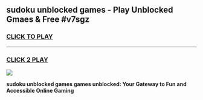 
## sudoku unblocked games - Play Unblocked Gmaes & Free #v7sgz
<h3>
<a href="https://news.freeplayer.one?title=sudoku_unblocked_games&ref=03M">CLICK TO PLAY</a></h3>
<hr>

<h3>
<a href="https://news.freeplayer.one?title=sudoku_unblocked_games&ref=03M">CLICK 2 PLAY</a>
  
</h3>

<a href="https://news.freeplayer.one?title=sudoku_unblocked_games&ref=03M"><img src="https://clearcache.store/games.png"></a>


**sudoku unblocked games games unblocked: Your Gateway to Fun and Accessible Online Gaming**

